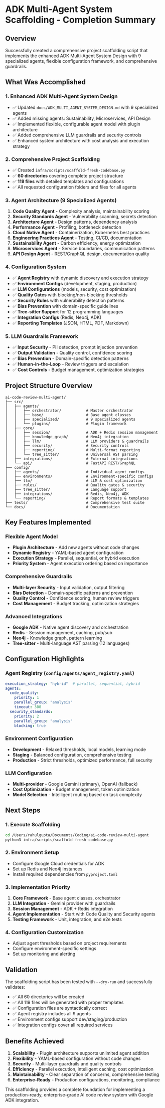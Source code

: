 # ADK Multi-Agent System Scaffolding - Completion Summary

## Overview
Successfully created a comprehensive project scaffolding script that implements the enhanced ADK Multi-Agent System Design with 9 specialized agents, flexible configuration framework, and comprehensive guardrails.

## What Was Accomplished

### 1. Enhanced ADK Multi-Agent System Design
- ✅ Updated `docs/ADK_MULTI_AGENT_SYSTEM_DESIGN.md` with 9 specialized agents
- ✅ Added missing agents: Sustainability, Microservices, API Design
- ✅ Implemented flexible, configurable agent model with plugin architecture
- ✅ Added comprehensive LLM guardrails and security controls
- ✅ Enhanced system architecture with cost analysis and execution strategy

### 2. Comprehensive Project Scaffolding
- ✅ Created `infra/scripts/scaffold-fresh-codebase.py`
- ✅ **60 directories** covering complete project structure
- ✅ **119 files** with detailed templates and configurations
- ✅ All requested configuration folders and files for all agents

### 3. Agent Architecture (9 Specialized Agents)
1. **Code Quality Agent** - Complexity analysis, maintainability scoring
2. **Security Standards Agent** - Vulnerability scanning, secrets detection
3. **Architecture Agent** - Design patterns, dependency analysis
4. **Performance Agent** - Profiling, bottleneck detection
5. **Cloud Native Agent** - Containerization, Kubernetes best practices
6. **Engineering Practices Agent** - Testing, CI/CD, documentation
7. **Sustainability Agent** - Carbon efficiency, energy optimization
8. **Microservices Agent** - Service boundaries, communication patterns
9. **API Design Agent** - REST/GraphQL design, documentation quality

### 4. Configuration System
- ✅ **Agent Registry** with dynamic discovery and execution strategy
- ✅ **Environment Configs** (development, staging, production)
- ✅ **LLM Configurations** (models, security, cost optimization)
- ✅ **Quality Gates** with blocking/non-blocking thresholds
- ✅ **Security Rules** with vulnerability detection patterns
- ✅ **Bias Prevention** with domain-specific guidelines
- ✅ **Tree-sitter Support** for 12 programming languages
- ✅ **Integration Configs** (Redis, Neo4j, ADK)
- ✅ **Reporting Templates** (JSON, HTML, PDF, Markdown)

### 5. LLM Guardrails Framework
- ✅ **Input Security** - PII detection, prompt injection prevention
- ✅ **Output Validation** - Quality control, confidence scoring
- ✅ **Bias Prevention** - Domain-specific detection patterns
- ✅ **Human-in-the-Loop** - Review triggers and escalation
- ✅ **Cost Controls** - Budget management, optimization strategies

## Project Structure Overview

```
ai-code-review-multi-agent/
├── src/
│   ├── agents/
│   │   ├── orchestrator/           # Master orchestrator
│   │   ├── base/                   # Base agent classes
│   │   ├── specialized/            # 9 specialized agents
│   │   └── plugins/                # Plugin framework
│   ├── core/
│   │   ├── session/                # ADK + Redis session management
│   │   ├── knowledge_graph/        # Neo4j integration
│   │   ├── llm/                    # LLM providers & guardrails
│   │   ├── security/               # Security controls
│   │   ├── reporting/              # Multi-format reporting
│   │   └── tree_sitter/            # Universal AST parsing
│   ├── integrations/               # External integrations
│   └── api/                        # FastAPI REST/GraphQL
├── config/
│   ├── agents/                     # Individual agent configs
│   ├── environments/               # Environment-specific configs
│   ├── llm/                        # LLM & cost optimization
│   ├── rules/                      # Quality gates & security
│   ├── tree_sitter/                # Language support
│   ├── integrations/               # Redis, Neo4j, ADK
│   └── reporting/                  # Report formats & templates
├── tests/                          # Comprehensive test suite
└── docs/                           # Documentation
```

## Key Features Implemented

### Flexible Agent Model
- **Plugin Architecture** - Add new agents without code changes
- **Dynamic Registry** - YAML-based agent configuration
- **Execution Strategy** - Parallel, sequential, or hybrid execution
- **Priority System** - Agent execution ordering based on importance

### Comprehensive Guardrails
- **Multi-layer Security** - Input validation, output filtering
- **Bias Detection** - Domain-specific patterns and prevention
- **Quality Control** - Confidence scoring, human review triggers
- **Cost Management** - Budget tracking, optimization strategies

### Advanced Integrations
- **Google ADK** - Native agent discovery and orchestration
- **Redis** - Session management, caching, pub/sub
- **Neo4j** - Knowledge graph, pattern learning
- **Tree-sitter** - Multi-language AST parsing (12 languages)

## Configuration Highlights

### Agent Registry (`config/agents/agent_registry.yaml`)
```yaml
execution_strategy: "hybrid"  # parallel, sequential, hybrid
agents:
  code_quality:
    priority: 1
    parallel_group: "analysis"
    timeout: 300
  security_standards:
    priority: 2
    parallel_group: "analysis"
    blocking: true
```

### Environment Configuration
- **Development** - Relaxed thresholds, local models, learning mode
- **Staging** - Balanced configuration, comprehensive testing
- **Production** - Strict thresholds, optimized performance, full security

### LLM Configuration
- **Multi-provider** - Google Gemini (primary), OpenAI (fallback)
- **Cost Optimization** - Budget management, token optimization
- **Model Selection** - Intelligent routing based on task complexity

## Next Steps

### 1. Execute Scaffolding
```bash
cd /Users/rahulgupta/Documents/Coding/ai-code-review-multi-agent
python3 infra/scripts/scaffold-fresh-codebase.py
```

### 2. Environment Setup
- Configure Google Cloud credentials for ADK
- Set up Redis and Neo4j instances
- Install required dependencies from `pyproject.toml`

### 3. Implementation Priority
1. **Core Framework** - Base agent classes, orchestrator
2. **LLM Integration** - Gemini provider with guardrails
3. **Session Management** - ADK + Redis integration
4. **Agent Implementation** - Start with Code Quality and Security agents
5. **Testing Framework** - Unit, integration, and e2e tests

### 4. Configuration Customization
- Adjust agent thresholds based on project requirements
- Configure environment-specific settings
- Set up monitoring and alerting

## Validation

The scaffolding script has been tested with `--dry-run` and successfully validates:
- ✅ All 60 directories will be created
- ✅ All 119 files will be generated with proper templates
- ✅ Configuration files are syntactically correct
- ✅ Agent registry includes all 9 agents
- ✅ Environment configs support dev/staging/production
- ✅ Integration configs cover all required services

## Benefits Achieved

1. **Scalability** - Plugin architecture supports unlimited agent addition
2. **Flexibility** - YAML-based configuration without code changes
3. **Security** - Multi-layer guardrails and quality controls
4. **Efficiency** - Parallel execution, intelligent caching, cost optimization
5. **Maintainability** - Clear separation of concerns, comprehensive testing
6. **Enterprise-Ready** - Production configurations, monitoring, compliance

This scaffolding provides a complete foundation for implementing a production-ready, enterprise-grade AI code review system with Google ADK integration.